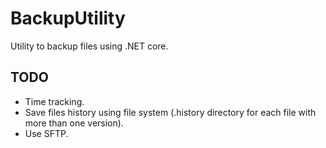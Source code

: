 # BackupUtility

Utility to backup files using .NET core.

## TODO

 - Time tracking.
 - Save files history using file system (.history directory for each file with more than one version).
 - Use SFTP.